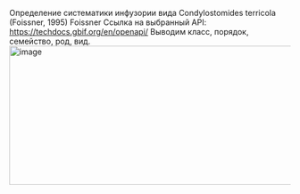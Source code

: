 Определение систематики инфузории вида Condylostomides terricola (Foissner, 1995) Foissner
Ссылка на выбранный API: https://techdocs.gbif.org/en/openapi/ 
Выводим класс, порядок, семейство, род, вид.
<img width="940" height="250" alt="image" src="https://github.com/user-attachments/assets/689b1a50-9d9a-41c6-9ee9-5ba957b7f4f8" />


